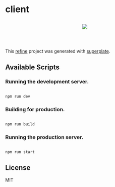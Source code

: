 # client

<div  align="center"  style="margin: 30px;">

<a  href="https://refine.dev">

<img  src="https://refine.ams3.cdn.digitaloceanspaces.com/refine_logo.png"  align="center"  />

</a>

</div>

<br/>

This [refine](https://github.com/pankod/refine) project was generated with [superplate](https://github.com/pankod/refine).

## Available Scripts

### Running the development server.

```bash

npm run dev

```

### Building for production.

```bash

npm run build

```

### Running the production server.

```bash

npm run start

```

## License

MIT
